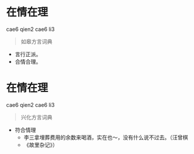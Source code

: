 # 在情在理
cae6 qien2 cae6 li3
> 如皋方言词典
- 言行正派。
- 合情合理。

# 在情在理
cae6 qien2 cae6 li3
> 兴化方言词典
- 符合情理
  - 李三拿埋葬费用的余数来喝酒，实在也～，没有什么说不过去。（汪曾棋
  - 《故里杂记》）

